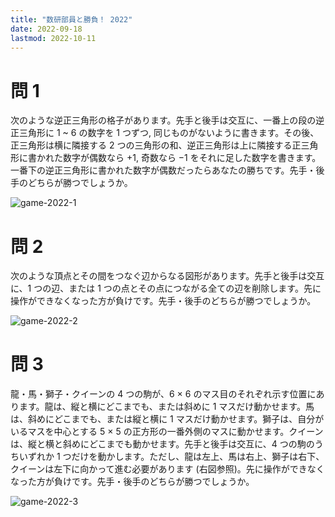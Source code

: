 ```yaml
---
title: "数研部員と勝負！ 2022"
date: 2022-09-18
lastmod: 2022-10-11
---
```


# 問 1

次のような逆正三角形の格子があります。先手と後手は交互に、一番上の段の逆正三角形に $1$ ~ $6$ の数字を 1 つずつ, 同じものがないように書きます。その後、正三角形は横に隣接する 2 つの三角形の和、逆正三角形は上に隣接する正三角形に書かれた数字が偶数なら $+1$, 奇数なら $-1$ をそれに足した数字を書きます。一番下の逆正三角形に書かれた数字が偶数だったらあなたの勝ちです。先手・後手のどちらが勝つでしょうか。

![game-2022-1](../../../images/game-2022-1.png)

# 問 2

次のような頂点とその間をつなぐ辺からなる図形があります。先手と後手は交互に、1 つの辺、または 1 つの点とその点につながる全ての辺を削除します。先に操作ができなくなった方が負けです。先手・後手のどちらが勝つでしょうか。

![game-2022-2](../../../images/game-2022-2.png)

# 問 3

龍・馬・獅子・クイーンの 4 つの駒が、6 × 6 のマス目のそれぞれ示す位置にあります。龍は、縦と横にどこまでも、または斜めに 1 マスだけ動かせます。馬は、斜めにどこまでも、または縦と横に 1 マスだけ動かせます。獅子は、自分がいるマスを中心とする 5 × 5 の正方形の一番外側のマスに動かせます。クイーンは、縦と横と斜めにどこまでも動かせます。先手と後手は交互に、4 つの駒のうちいずれか 1 つだけを動かします。ただし、龍は左上、馬は右上、獅子は右下、クイーンは左下に向かって進む必要があります (右図参照)。先に操作ができなくなった方が負けです。先手・後手のどちらが勝つでしょうか。

![game-2022-3](../../../images/game-2022-3.png)